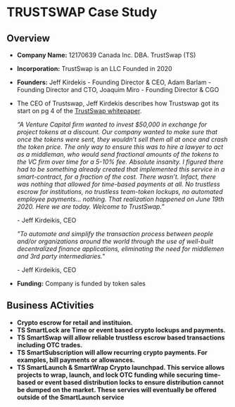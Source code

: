 # TRUSTSWAP Case Study

## Overview

* **Company Name:** 12170639 Canada Inc. DBA. TrustSwap (TS)
* **Incorporation:** TrustSwap is an LLC Founded in 2020
* **Founders:** Jeff Kirdekis - Founding Director & CEO, Adam Barlam - Founding Director and CTO, Joaquim Miro - Founding Director & CGO


* The CEO of Trustswap, Jeff Kirdekis describes how Trustswap got its start on pg 4 of the [TrustSwap whitepaper](https://pdfhost.io/v/7kEISzHai_Trust_Swap_WP_1_1pdf.pdf).

    _“A Venture Capital firm wanted to invest $50,000 in exchange for project tokens at a discount. Our company wanted to make sure that once the tokens were sent, they wouldn’t sell them all at once and crash the token price. The only way to ensure this was to hire a lawyer to act as a middleman, who would send fractional amounts of the tokens to the VC firm over time for a 5-10% fee. Absolute insanity. I figured there had to be something already created that implemented this service in a smart-contract, for a fraction of the cost. There wasn’t. Infact, there was nothing that allowed for time-based payments at all. No trustless  escrow  for  institutions,  no trustless team-token lockups,  no  automated employee payments... nothing. That realization happened on June 19th 2020. Here we are today. Welcome to TrustSwap.”_
    
    \- Jeff Kirdeikis, CEO
    
    _"To automate and simplify the transaction process between people and/or organizations around the world through the use of well-built decentralized finance applications, eliminating the need for middlemen and 3rd party intermediaries."_
    
    \- Jeff Kirdeikis, CEO


* **Funding:** Company is funded by token sales

## Business ACtivities

* **Crypto escrow for retail and instituion.** 
* **TS SmartLock are Time or event based crypto lockups and payments.**
* **TS SmartSwap will allow reliable trustless escrow based transactions including OTC trades.**
* **TS SmartSubscription will allow recurring crypto payments. For examples, bill payments or allowances.**
* **TS SmartLaunch & SmartWrap Crypto launchpad. This service allows projects to wrap, launch, and lock OTC funding while securing time-based or event based distribution locks to ensure distribution cannot be dumped on the market. These servies will eventually be offered outside of the SmartLaunch service**



